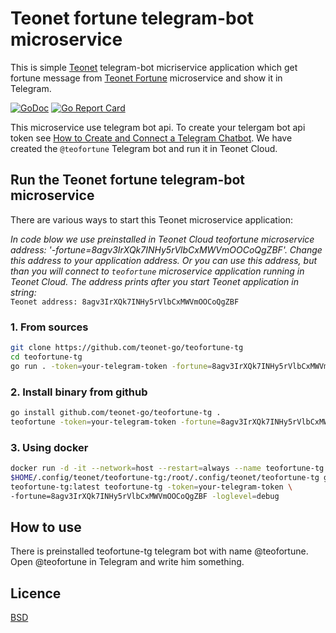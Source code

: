 # Teonet fortune telegram-bot microservice

This is simple [Teonet](https://github.com/teonet-go/teonet) telegram-bot micriservice application which get fortune message from [Teonet Fortune](https://github.com/teonet-go/teofortune) microservice and show it in Telegram.

[![GoDoc](https://godoc.org/github.com/teonet-go/teofortune-tg?status.svg)](https://godoc.org/github.com/teonet-go/teofortune-tg/)
[![Go Report Card](https://goreportcard.com/badge/github.com/teonet-go/teofortune-tg)](https://goreportcard.com/report/github.com/teonet-go/teofortune-tg)

This microservice use telegram bot api. To create your telergam bot api token see [How to Create and Connect a Telegram Chatbot](https://sendpulse.com/knowledge-base/chatbot/create-telegram-chatbot). We have created the `@teofortune` Telegram bot and run it in Teonet Cloud.

## Run the Teonet fortune telegram-bot microservice

There are various ways to start this Teonet microservice application:

_In code blow we use preinstalled in Teonet Cloud teofortune microservice address: '-fortune=8agv3IrXQk7INHy5rVlbCxMWVmOOCoQgZBF'. 
Change this address to your application address. Or you can use this address, but than you will connect to `teofortune` microservice application running in Teonet Cloud. The address prints after you start Teonet application in string:_  
`Teonet address: 8agv3IrXQk7INHy5rVlbCxMWVmOOCoQgZBF`

### 1. From sources

```bash
git clone https://github.com/teonet-go/teofortune-tg
cd teofortune-tg
go run . -token=your-telegram-token -fortune=8agv3IrXQk7INHy5rVlbCxMWVmOOCoQgZBF -loglevel=debug
```

### 2. Install binary from github

```bash
go install github.com/teonet-go/teofortune-tg .
teofortune -token=your-telegram-token -fortune=8agv3IrXQk7INHy5rVlbCxMWVmOOCoQgZBF -loglevel=debug
```

### 3. Using docker

```bash
docker run -d -it --network=host --restart=always --name teofortune-tg -v \
$HOME/.config/teonet/teofortune-tg:/root/.config/teonet/teofortune-tg ghcr.io/teonet-go/\
teofortune-tg:latest teofortune-tg -token=your-telegram-token \
-fortune=8agv3IrXQk7INHy5rVlbCxMWVmOOCoQgZBF -loglevel=debug
```

## How to use

There is preinstalled teofortune-tg telegram bot with name @teofortune.
Open @teofortune in Telegram and write him something.

## Licence

[BSD](LICENSE)
